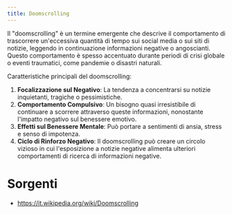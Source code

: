 ```yaml
---
title: Doomscrolling
---
```

Il "doomscrolling" è un termine emergente che descrive il comportamento di trascorrere un'eccessiva quantità di tempo sui social media o sui siti di notizie, leggendo in continuazione informazioni negative o angoscianti. Questo comportamento è spesso accentuato durante periodi di crisi globale o eventi traumatici, come pandemie o disastri naturali.

Caratteristiche principali del doomscrolling:

1. **Focalizzazione sul Negativo**: La tendenza a concentrarsi su notizie inquietanti, tragiche o pessimistiche.
2. **Comportamento Compulsivo**: Un bisogno quasi irresistibile di continuare a scorrere attraverso queste informazioni, nonostante l'impatto negativo sul benessere emotivo.
3. **Effetti sul Benessere Mentale**: Può portare a sentimenti di ansia, stress e senso di impotenza.
4. **Ciclo di Rinforzo Negativo**: Il doomscrolling può creare un circolo vizioso in cui l'esposizione a notizie negative alimenta ulteriori comportamenti di ricerca di informazioni negative.

# Sorgenti

- https://it.wikipedia.org/wiki/Doomscrolling